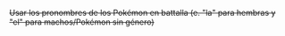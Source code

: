 ~~Usar los pronombres de los Pokémon en battalla (e. "la" para hembras y "el" para machos/Pokémon sin género)~~
